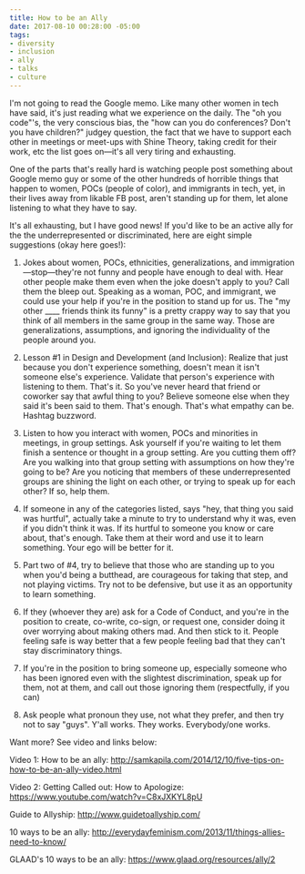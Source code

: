 ```yaml
---
title: How to be an Ally
date: 2017-08-10 00:28:00 -05:00
tags:
- diversity
- inclusion
- ally
- talks
- culture
---
```


I'm not going to read the Google memo. Like many other women in tech have said, it's just reading what we experience on the daily. The "oh you code"'s, the very conscious bias, the "how can you do conferences? Don't you have children?" judgey question, the fact that we have to support each other in meetings or meet-ups with Shine Theory, taking credit for their work, etc the list goes on—it's all very tiring and exhausting. 

One of the parts that's really hard is watching people post something about Google memo guy or some of the other hundreds of horrible things that happen to women, POCs (people of color), and immigrants in tech, yet, in their lives away from likable FB post, aren't standing up for them, let alone listening to what they have to say. 

It's all exhausting, but I have good news! If you'd like to be an active ally for the the underrepresented or discriminated, here are eight simple suggestions (okay here goes!):

1) Jokes about women, POCs, ethnicities, generalizations, and immigration—stop—they're not funny and people have enough to deal with. Hear other people make them even when the joke doesn't apply to you? Call them the bleep out. Speaking as a woman, POC, and immigrant, we could use your help if you're in the position to stand up for us. The "my other ____ friends think its funny" is a pretty crappy way to say that you think of all members in the same group in the same way. Those are generalizations, assumptions, and ignoring the individuality of the people around you.

2) Lesson #1 in Design and Development (and Inclusion): Realize that just because you don't experience something, doesn't mean it isn't someone else's experience. Validate that person's experience with listening to them. That's it. So you've never heard that friend or coworker say that awful thing to you? Believe someone else when they said it's been said to them. That's enough. That's what empathy can be. Hashtag buzzword.

3) Listen to how you interact with women, POCs and minorities in meetings, in group settings. Ask yourself if you're waiting to let them finish a sentence or thought in a group setting. Are you cutting them off? Are you walking into that group setting with assumptions on how they're going to be? Are you noticing that members of these underrepresented groups are shining the light on each other, or trying to speak up for each other? If so, help them.

4) If someone in any of the categories listed, says "hey, that thing you said was hurtful", actually take a minute to try to understand why it was, even if you didn't think it was. If its hurtful to someone you know or care about, that's enough. Take them at their word and use it to learn something. Your ego will be better for it.

5) Part two of #4, try to believe that those who are standing up to you when you'd being a butthead, are courageous for taking that step, and not playing victims. Try not to be defensive, but use it as an opportunity to learn something. 

 6) If they (whoever they are) ask for a Code of Conduct, and you're in the position to create, co-write, co-sign, or request one, consider doing it over worrying about making others mad. And then stick to it. People feeling safe is way better that a few people feeling bad that they can't stay discriminatory things. 

7) If you're in the position to bring someone up, especially someone who has been ignored even with the slightest discrimination, speak up for them, not at them, and call out those ignoring them (respectfully, if you can)

8) Ask people what pronoun they use, not what they prefer, and then try not to say "guys". Y'all works. They works. Everybody/one works.

Want more? See video and links below: 

Video 1: How to be an ally: http://samkapila.com/2014/12/10/five-tips-on-how-to-be-an-ally-video.html

Video 2: Getting Called out: How to Apologize:
https://www.youtube.com/watch?v=C8xJXKYL8pU 

Guide to Allyship: http://www.guidetoallyship.com/

10 ways to be an ally: http://everydayfeminism.com/2013/11/things-allies-need-to-know/ 

GLAAD's 10 ways to be an ally: https://www.glaad.org/resources/ally/2 